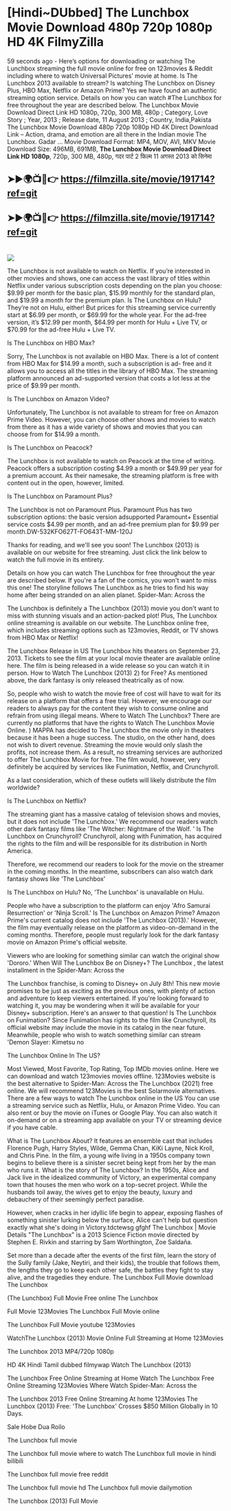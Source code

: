 # [Hindi~DUbbed] The Lunchbox Movie Download 480p 720p 1080p HD 4K FilmyZilla


59 seconds ago - Here’s options for downloading or watching The Lunchbox streaming the full movie online for free on 123movies & Reddit including where to watch Universal Pictures’ movie at home. Is The Lunchbox 2013 available to stream? Is watching The Lunchbox on Disney Plus, HBO Max, Netflix or Amazon Prime? Yes we have found an authentic streaming option service. Details on how you can watch #The Lunchbox for free throughout the year are described below. The Lunchbox Movie Download Direct Link HD 1080p, 720p, 300 MB, 480p ; Category, Love Story ; Year, 2013 ; Release date, 11 August 2013 ; Country, India,Pakista The Lunchbox Movie Download 480p 720p 1080p HD 4K Direct Download Link – Action, drama, and emotion are all there in the Indian movie The Lunchbox. Gadar ...
Movie Download Format: MP4, MOV, AVI, MKV
Movie Download Size: 496MB, 691MB, **The Lunchbox Movie Download Direct Link HD 1080p**, 720p, 300 MB, 480p, गदर पार्ट 2 फिल्म 11 अगस्त 2013 को सिनेमा

## ➤►🌍📺📱👉   https://filmzilla.site/movie/191714?ref=git

## ➤►🌍📺📱👉   https://filmzilla.site/movie/191714?ref=git

#

<img src="https://image.tmdb.org/t/p/w780//rjccRKWUPKWHKIJ76rWLRIpeSdZ.jpg" />

The Lunchbox is not available to watch on Netflix. If you’re interested in other movies and shows, one can access the vast library of titles within Netflix under various subscription costs depending on the plan you choose: $9.99 per month for the basic plan, $15.99 monthly for the standard plan, and $19.99 a month for the premium plan. Is The Lunchbox on Hulu? They’re not on Hulu, either! But prices for this streaming service currently start at $6.99 per month, or $69.99 for the whole year. For the ad-free version, it’s $12.99 per month, $64.99 per month for Hulu + Live TV, or $70.99 for the ad-free Hulu + Live TV.

Is The Lunchbox on HBO Max?

Sorry, The Lunchbox is not available on HBO Max. There is a lot of content from HBO Max for $14.99 a month, such a subscription is ad- free and it allows you to access all the titles in the library of HBO Max. The streaming platform announced an ad-supported version that costs a lot less at the price of $9.99 per month.

Is The Lunchbox on Amazon Video?

Unfortunately, The Lunchbox is not available to stream for free on Amazon Prime Video. However, you can choose other shows and movies to watch from there as it has a wide variety of shows and movies that you can choose from for $14.99 a month.

Is The Lunchbox on Peacock?

The Lunchbox is not available to watch on Peacock at the time of writing. Peacock offers a subscription costing $4.99 a month or $49.99 per year for a premium account. As their namesake, the streaming platform is free with content out in the open, however, limited.

Is The Lunchbox on Paramount Plus?

The Lunchbox is not on Paramount Plus. Paramount Plus has two subscription options: the basic version adsupported Paramount+ Essential service costs $4.99 per month, and an ad-free premium plan for $9.99 per month.DW-532KFO627T-FO643T-MM-120J

Thanks for reading, and we'll see you soon! The Lunchbox (2013) is available on our website for free streaming. Just click the link below to watch the full movie in its entirety.

Details on how you can watch The Lunchbox for free throughout the year are described below. If you're a fan of the comics, you won't want to miss this one! The storyline follows The Lunchbox as he tries to find his way home after being stranded on an alien planet. Spider-Man: Across the

The Lunchbox is definitely a The Lunchbox (2013) movie you don't want to miss with stunning visuals and an action-packed plot! Plus, The Lunchbox online streaming is available on our website. The Lunchbox online free, which includes streaming options such as 123movies, Reddit, or TV shows from HBO Max or Netflix!

The Lunchbox Release in US The Lunchbox hits theaters on September 23, 2013. Tickets to see the film at your local movie theater are available online here. The film is being released in a wide release so you can watch it in person. How to Watch The Lunchbox (2013) 2) for Free? As mentioned above, the dark fantasy is only released theatrically as of now.

So, people who wish to watch the movie free of cost will have to wait for its release on a platform that offers a free trial. However, we encourage our readers to always pay for the content they wish to consume online and refrain from using illegal means. Where to Watch The Lunchbox? There are currently no platforms that have the rights to Watch The Lunchbox Movie Online. ) MAPPA has decided to The Lunchbox the movie only in theaters because it has been a huge success. The studio, on the other hand, does not wish to divert revenue. Streaming the movie would only slash the profits, not increase them. As a result, no streaming services are authorized to offer The Lunchbox Movie for free. The film would, however, very definitely be acquired by services like Funimation, Netflix, and Crunchyroll.

As a last consideration, which of these outlets will likely distribute the film worldwide?

Is The Lunchbox on Netflix?

The streaming giant has a massive catalog of television shows and movies, but it does not include 'The Lunchbox.' We recommend our readers watch other dark fantasy films like 'The Witcher: Nightmare of the Wolf. ' Is The Lunchbox on Crunchyroll? Crunchyroll, along with Funimation, has acquired the rights to the film and will be responsible for its distribution in North America.

Therefore, we recommend our readers to look for the movie on the streamer in the coming months. In the meantime, subscribers can also watch dark fantasy shows like 'The Lunchbox'

Is The Lunchbox on Hulu? No, 'The Lunchbox' is unavailable on Hulu.

People who have a subscription to the platform can enjoy 'Afro Samurai Resurrection' or 'Ninja Scroll.' Is The Lunchbox on Amazon Prime? Amazon Prime's current catalog does not include 'The Lunchbox (2013).' However, the film may eventually release on the platform as video-on-demand in the coming months. Therefore, people must regularly look for the dark fantasy movie on Amazon Prime's official website.

Viewers who are looking for something similar can watch the original show 'Dororo.' When Will The Lunchbox Be on Disney+? The Lunchbox , the latest installment in the Spider-Man: Across the

The Lunchbox franchise, is coming to Disney+ on July 8th! This new movie promises to be just as exciting as the previous ones, with plenty of action and adventure to keep viewers entertained. If you're looking forward to watching it, you may be wondering when it will be available for your Disney+ subscription. Here's an answer to that question! Is The Lunchbox on Funimation? Since Funimation has rights to the film like Crunchyroll, its official website may include the movie in its catalog in the near future. Meanwhile, people who wish to watch something similar can stream 'Demon Slayer: Kimetsu no

The Lunchbox Online In The US?

Most Viewed, Most Favorite, Top Rating, Top IMDb movies online. Here we can download and watch 123movies movies offline. 123Movies website is the best alternative to Spider-Man: Across the The Lunchbox (2021) free online. We will recommend 123Movies is the best Solarmovie alternatives. There are a few ways to watch The Lunchbox online in the US You can use a streaming service such as Netflix, Hulu, or Amazon Prime Video. You can also rent or buy the movie on iTunes or Google Play. You can also watch it on-demand or on a streaming app available on your TV or streaming device if you have cable.

What is The Lunchbox About? It features an ensemble cast that includes Florence Pugh, Harry Styles, Wilde, Gemma Chan, KiKi Layne, Nick Kroll, and Chris Pine. In the film, a young wife living in a 1950s company town begins to believe there is a sinister secret being kept from her by the man who runs it. What is the story of The Lunchbox? In the 1950s, Alice and Jack live in the idealized community of Victory, an experimental company town that houses the men who work on a top-secret project. While the husbands toil away, the wives get to enjoy the beauty, luxury and debauchery of their seemingly perfect paradise.

However, when cracks in her idyllic life begin to appear, exposing flashes of something sinister lurking below the surface, Alice can't help but question exactly what she's doing in Victory.tdctewsg gfghf The Lunchbox | Movie Details "The Lunchbox" is a 2013 Science Fiction movie directed by Stephen E. Rivkin and starring by Sam Worthington, Zoe Saldaña.

Set more than a decade after the events of the first film, learn the story of the Sully family (Jake, Neytiri, and their kids), the trouble that follows them, the lengths they go to keep each other safe, the battles they fight to stay alive, and the tragedies they endure. The Lunchbox Full Movie download The Lunchbox

(The Lunchbox) Full Movie Free online The Lunchbox

Full Movie 123Movies The Lunchbox Full Movie online

The Lunchbox Full Movie youtube 123Movies

WatchThe Lunchbox (2013) Movie Online Full Streaming at Home 123Movies

The Lunchbox 2013 MP4/720p 1080p

HD 4K Hindi Tamil dubbed filmywap Watch The Lunchbox (2013)

The Lunchbox Free Online Streaming at Home Watch The Lunchbox Free Online Streaming 123Movies Where Watch Spider-Man: Across the

The Lunchbox 2013 Free Online Streaming At home 123Movies The Lunchbox (2013) Free: 'The Lunchbox' Crosses $850 Million Globally in 10 Days.

Sale Hobe Dua Roilo

The Lunchbox full movie

The Lunchbox full movie where to watch The Lunchbox full movie in hindi bilibili

The Lunchbox full movie free reddit

The Lunchbox full movie hd The Lunchbox full movie dailymotion

The Lunchbox (2013) Full Movie